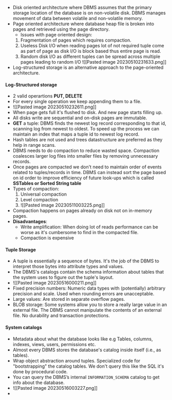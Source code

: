 - Disk oriented architecture where DBMS assumes that the primary storage location of the database is on non-volatile disk. DBMS manages movement of data between volatile and non-volatile memory.
- Page oriented architecture where database heap file is broken into pages and retrieved using the page directory.
	- Issues with page oriented design:
	1. Fragmentation of pages which requires compaction.
	2. Useless Disk I/O when reading pages lot of not required tuple come as part of page as disk I/O is block based thus entire page is read.
	3. Random disk I/O as different tuples can be spread across multiple pages leading to random I/O
	  ![[Pasted image 20230510231633.png]]
- Log-structured storage is an alternative approach to the page-oriented architecture.
#### Log-Structured storage
- 2 valid operartions **PUT, DELETE**
- For every single operation we keep appending them to a file.
- ![[Pasted image 20230510232611.png]]
- When page gets full it's flushed to disk. And new page starts filling up.
- All disks write are sequential and on-disk pages are immutable.
- **GET** a tuple: DBMS finds the newest log record corresponding to that id, scanning log from newest to oldest. To speed up the process we can maintain an index that maps a tuple id to newest log record.
- Hash tables are not used and trees datastructure are preferred as they help in range scans.
- DBMS needs to do compaction to reduce wasted space. Compaction coalesces larger log files into smaller files by removing unnecessary records.
- Once pages are compacted we don't need to maintain order of events related to tuples/records in time. DBMS can instead sort the page based on id order to improve efficiency of future look-ups which is called **SSTables or Sorted String table**
- Types of compaction:
  1. Universal compaction
  2. Level compaction
  3. ![[Pasted image 20230511003225.png]]
- Compaction happens on pages already on disk not on in-memory pages.
- **Disadvantages**:
	- Write amplification: When doing lot of reads performance can be worse as it's cumbersome to find in the compacted file. 
	- Compaction is expensive

#### Tuple Storage
- A tuple is essentially a sequence of bytes. It's the job of the DBMS to interpret those bytes into attribute types and values.
- The DBMS's catalogs contain the schema information about tables that the system uses to figure out the tuple's layout.
- ![[Pasted image 20230516000211.png]]
- Fixed precision numbers: Numeric data types with (potentially) arbitrary precision and scale. Used when rounding errors are unacceptable.
- Large values: Are stored in separate overflow pages.
- BLOB storage: Some systems allow you to store a really large value in an external file. The DBMS cannot manipulate the contents of an external file. No durability and transaction protections.

#### System catalogs
- Metadata about what the database looks like e.g Tables, columns, indexes, views, users, permissions etc.
- Almost every DBMS stores the database's catalog inside itself (i.e., as tables).
- Wrap object abstraction around tuples. Specialized code for "bootstrapping" the catalog tables. We don't query this like the SQL it's done by procedural code.
- You can query the DBMS’s internal `INFORMATION_SCHEMA` catalog to get info about the database.
- ![[Pasted image 20230516003227.png]]
- 